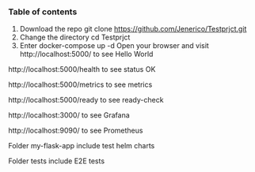 ### Table of contents
1. Download the repo git clone https://github.com/Jenerico/Testprjct.git
2. Change the directory cd Testprjct
3. Enter docker-compose up -d
Open your browser and visit http://localhost:5000/ to see Hello World

http://localhost:5000/health to see status OK

http://localhost:5000/metrics to see metrics

http://localhost:5000/ready to see ready-check

http://localhost:3000/ to see Grafana

http://localhost:9090/ to see Prometheus

Folder my-flask-app include test helm charts

Folder tests include E2E tests
